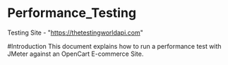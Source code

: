 # Performance_Testing
 Testing Site - "https://thetestingworldapi.com"


#Introduction
This document explains how to run a performance test with JMeter against an OpenCart E-commerce Site.
